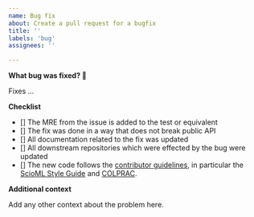 ```yaml
---
name: Bug fix
about: Create a pull request for a bugfix
title: ''
labels: 'bug'
assignees: ''

---
```


**What bug was fixed? 🐞**

Fixes ...

**Checklist**

- [] The MRE from the issue is added to the test or equivalent
- [] The fix was done in a way that does not break public API
- [] All documentation related to the fix was updated
- [] All downstream repositories which were effected by the bug were updated
- [] The new code follows the
  [contributor guidelines](https://github.com/SciML/.github/blob/master/CONTRIBUTING.md), in particular the [ScioML Style Guide](https://github.com/SciML/SciMLStyle) and
  [COLPRAC](https://github.com/SciML/COLPRAC).

**Additional context**

Add any other context about the problem here.
